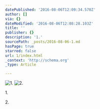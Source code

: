 ```yaml
---
datePublished: '2016-08-06T12:09:34.570Z'
author: []
via: {}
dateModified: '2016-08-06T12:08:28.103Z'
title: ''
publisher: {}
description: '1.'
sourcePath: _posts/2016-08-06-1.md
hasPage: true
starred: false
url: 1/index.html
_context: 'http://schema.org'
_type: Article

---
```

![1.](https://the-grid-user-content.s3-us-west-2.amazonaws.com/97cdaa37-9bee-46b6-86cd-52fab1229b56.png)
![2.](https://the-grid-user-content.s3-us-west-2.amazonaws.com/f0bc3463-5e55-44de-a821-35ce72ce28ee.png)

1\.

2\.